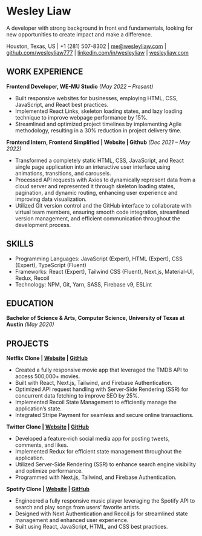 # Wesley Liaw

A developer with strong background in front end fundamentals, looking for new opportunities to create impact and make a difference.

Houston, Texas, US | +1 (281) 507-8302 | [me@wesleyliaw.com](mailto:me@wesleyliaw.com) | 
[github.com/wesleyliaw777](https://github.com/wesleyliaw777) | [linkedin.com/in/wesleyliaw](https://linkedin.com/in/wesleyliaw) | [wesleyliaw.com](https://wesleyliaw.com)

## WORK EXPERIENCE

**Frontend Developer, WE-MU Studio** *(May 2022 – Present)*

- Built responsive websites for businesses, employing HTML, CSS, JavaScript, and React best practices.
- Implemented React Links, skeleton loading states, and lazy loading technique to improve webpage performance by 15%.
- Streamlined and optimized project timelines by implementing Agile methodology, resulting in a 30% reduction in project delivery time.

**Frontend Intern, Frontend Simplified | Website | Github** *(Dec 2021 – May 2022)*

- Transformed a completely static HTML, CSS, JavaScript, and React single page application into an interactive user interface using animations, transitions, and carousels.
- Processed API requests with Axios to dynamically represent data from a cloud server and represented it through skeleton loading states, pagination, and dynamic routing, enhancing user experience and improving data visualization.
- Utilized Git version control and the GitHub interface to collaborate with virtual team members, ensuring smooth code integration, streamlined version management, and efficient communication throughout the development process.

## SKILLS

- Programming Languages: JavaScript (Expert), HTML (Expert), CSS (Expert), TypeScript (Fluent)
- Frameworks: React (Expert), Tailwind CSS (Fluent), Next.js, Material-UI, Redux, Recoil
- Technology: NPM, Git, Yarn, SASS, Firebase v9, ESLint

## EDUCATION

**Bachelor of Science & Arts, Computer Science, University of Texas at Austin** *(May 2020)*

## PROJECTS

**Netflix Clone | [Website](https://block-movie-clone-zeta-taupe.vercel.app/) | [GitHub](https://github.com/WesleyLiaw777/netflix-clone)**

- Created a fully responsive movie app that leveraged the TMDB API to access 500,000+ movies.
- Built with React, Next.js, Tailwind, and Firebase Authentication.
- Optimized API request handling with Server-Side Rendering (SSR) for concurrent data fetching to improve SEO by 25%.
- Implemented Recoil State Management to efficiently manage the application’s state.
- Integrated Stripe Payment for seamless and secure online transactions.

**Twitter Clone | [Website](https://twitter-clone-eight-khaki.vercel.app/) | [GitHub](https://github.com/WesleyLiaw777/twitter-clone)**

- Developed a feature-rich social media app for posting tweets, comments, and likes.
- Implemented Redux for efficient state management throughout the application.
- Utilized Server-Side Rendering (SSR) to enhance search engine visibility and optimize performance.
- Programmed with Next.js, Tailwind, and Firebase Authentication.

**Spotify Clone | [Website](https://splatify-player.vercel.app/) | [GitHub](https://github.com/WesleyLiaw777/spotify-clone)**

- Engineered a fully responsive music player leveraging the Spotify API to search and play songs from users' favorite artists.
- Designed with Next Authentication and Recoil.js for streamlined state management and enhanced user experience.
- Built using React, JavaScript, HTML, and CSS best practices.
